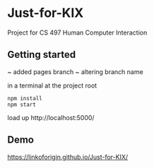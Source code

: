 # Just-for-KIX
Project for CS 497 Human Computer Interaction

## Getting started

~ added pages branch
~ altering branch name

in a terminal at the project root
```
npm install
npm start
```

load up http://localhost:5000/


## Demo

https://linkoforigin.github.io/Just-for-KIX/